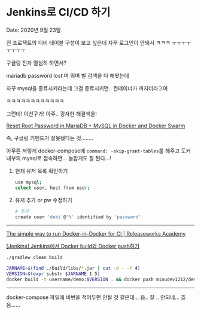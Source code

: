 # Jenkins로 CI/CD 하기

Date: 2020년 9월 23일

전 프로젝트의 디비 테이블 구성이 보고 싶은데 자꾸 로그인이 안돼서 ㅋㅋㅋ ㅜㅜㅜㅜㅜㅜㅜㅜ

구글링 진자 열심히 하면서?

mariadb password lost 며 뭐며 별 검색을 다 해봣는데

자꾸 mysql을 종료시키라는데 그걸 종료시키면.. 컨테이너가 꺼지더라고여

ㅋㅋㅋㅋㅋㅋㅋㅋㅋㅋㅋㅋ

그런데! 이친구가! 아주.. 굉자한 해결책을!

[Reset Root Password in MariaDB + MySQL in Docker and Docker Swarm](https://wolfgang.gassler.org/reset-password-mariadb-mysql-docker/)

즉, 구글링 커맨드가 잘못됐다는 것........

아무튼 저렇게 docker-compose에 `command: -skip-grant-tables`를 해주고 도커 내부의 mysql로 접속하면... 놀랍게도 잘 된다...!

1. 현재 유저 목록 확인하기

    ```bash
    use mysql;
    select user, host from user;
    ```

2. 유저 추가 or pw 수정하기

    ```bash
    # 추가
    create user 'deki'@'%' identified by 'password'
    ```

---

[The simple way to run Docker-in-Docker for CI | Releaseworks Academy](https://tutorials.releaseworksacademy.com/learn/the-simple-way-to-run-docker-in-docker-for-ci)

[[Jenkins] Jenkins에서 Docker build와 Docker push하기](https://anomie7.tistory.com/50)

```bash
./gradlew clean build

JARNAME=$(find ./build/libs/*.jar | cut -d - -f 4)
VERSION=$(expr substr $JARNAME 1 5)
docker build -t username/demo:$VERSION . && docker push minudev1212/demo:$VERSION
```

---

docker-compose 파일에 비번을 적어두면 안될 것 같은데... 음.. 잘 .. 안되네... 흐음......